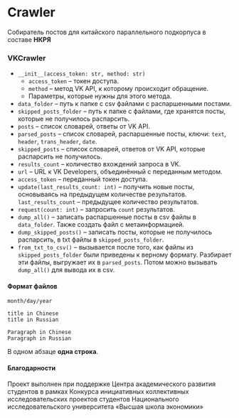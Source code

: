 # Crawler

Собиратель постов для китайского параллельного подкорпуса в составе **НКРЯ**

### VKCrawler
* `__init__(access_token: str, method: str)`
    * `access_token` – токен доступа.
    * `method` – метод VK API, к которому происходит обращение.
    * Параметры, которые нужны для этого метода.
* `data_folder` – путь к папке с csv файлами с распаршенными постами.
* `skipped_posts_folder` – путь к папке с файлами, где хранятся посты, которые не получилось распарсить.
* `posts` – список словарей, ответы от VK API.
* `parsed_posts` – список словарей, распаршенные посты, ключи: `text`, `header`, `trans_header`, `date`.
* `skipped_posts` – список словарей, ответов от VK API, которые распарсить не получилось.
* `results_count` – количество вхождений запроса в VK.
* `url` – URL к VK Developers, объединённый с переданным методом. 
* `access_token` – переданный токен доступа.
* `update(last_results_count: int)` – получить новые посты, основываясь на предыдущем количестве результатов.
 `last_results_count` – предыдущее количество результатов.
* `request(count: int)` – запросить `count` результатов.
* `dump_all()` – записать распаршенные посты в csv файлы в `data_folder`. Также создать файл с метаинформацией.
* `dump_skipped_posts()` – записать посты, которые не получилось распарсить, в txt файлы в `skipped_posts_folder`.
* `from_txt_to_csv()` – вызывается после того, как файлы из `skipped_posts_folder` были приведены к верному формату.
Разбирает эти файлы, выгружает их в `parsed_posts`. Потом можно вызывать `dump_all()` для вывода их в csv.

#### Формат файлов
```text
month/day/year

title in Chinese
title in Russian

Paragraph in Chinese
Paragraph in Russian
```
В одном абзаце **одна строка**.
 

#### Благодарности
Проект выполнен при поддержке Центра академического развития студентов в рамках Конкурса инициативных коллективных исследовательских проектов студентов Национального исследовательского университета «Высшая школа экономики»
